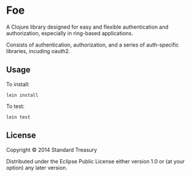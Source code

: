 
# Foe

A Clojure library designed for easy and flexible authentication and
authorization, especially in ring-based applications.

Consists of authentication, authorization, and a series of
auth-specific libraries, incuding oauth2.

## Usage

To install:

    lein install

To test:

    lein test

## License

Copyright © 2014 Standard Treasury

Distributed under the Eclipse Public License either version 1.0 or (at
your option) any later version.
